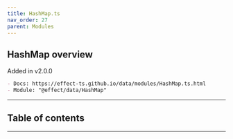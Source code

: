 ```yaml
---
title: HashMap.ts
nav_order: 27
parent: Modules
---
```


## HashMap overview

Added in v2.0.0

```md
- Docs: https://effect-ts.github.io/data/modules/HashMap.ts.html
- Module: "@effect/data/HashMap"
```

---

<h2 class="text-delta">Table of contents</h2>

---
